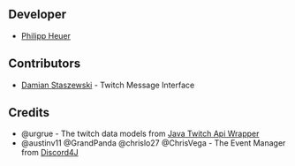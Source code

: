 ## Developer
* [Philipp Heuer](https://github.com/PhilippHeuer)

## Contributors
* [Damian Staszewski](http://github.com/stachu540) - Twitch Message Interface

## Credits
* @urgrue - The twitch data models from [Java Twitch Api Wrapper](https://github.com/urgrue/Java-Twitch-Api-Wrapper)
* @austinv11 @GrandPanda @chrislo27 @ChrisVega - The Event Manager from [Discord4J](https://github.com/austinv11/Discord4J/tree/master/src/main/java/sx/blah/discord/api/events)
